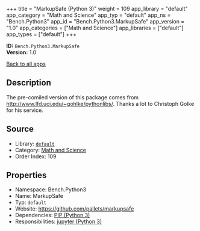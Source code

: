 ﻿+++
title = "MarkupSafe (Python 3)"
weight = 109
app_library = "default"
app_category = "Math and Science"
app_typ = "default"
app_ns = "Bench.Python3"
app_id = "Bench.Python3.MarkupSafe"
app_version = "1.0"
app_categories = ["Math and Science"]
app_libraries = ["default"]
app_types = ["default"]
+++

**ID:** `Bench.Python3.MarkupSafe`  
**Version:** 1.0  
<!--more-->

[Back to all apps](/apps/)

## Description
The pre-comiled version of this package comes from
<http://www.lfd.uci.edu/~gohlke/pythonlibs/>.
Thanks a lot to Christoph Golke for his service.

## Source

* Library: [`default`](/app_libraries/default)
* Category: [Math and Science](/app_categories/math-and-science)
* Order Index: 109

## Properties

* Namespace: Bench.Python3
* Name: MarkupSafe
* Typ: `default`
* Website: <https://github.com/pallets/markupsafe>
* Dependencies: [PIP (Python 3)](/apps/Bench.Python3.Pip)
* Responsibilities: [jupyter (Python 3)](/apps/Bench.Python3.Jupyter)

